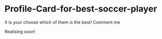 # Profile-Card-for-best-soccer-player
It is your choose which of them is the best! Comment me

Realising soon!

